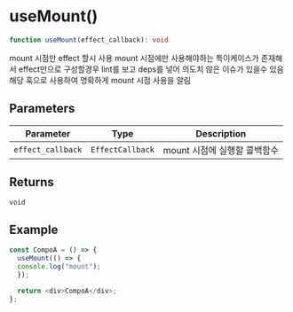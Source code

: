# useMount()

```ts
function useMount(effect_callback): void
```

mount 시점만 effect 할시 사용
mount 시점에만 사용해야하는 특이케이스가 존재해서 effect만으로 구성할경우 lint를 보고 deps를 넣어 의도치 않은 이슈가 있을수 있음
해당 훅으로 사용하여 명확하게 mount 시점 사용을 알림

## Parameters

| Parameter | Type | Description |
| ------ | ------ | ------ |
| `effect_callback` | `EffectCallback` | mount 시점에 실행할 콜백함수 |

## Returns

`void`

## Example

```typescript
const CompoA = () => {
  useMount(() => {
  console.log("mount");  
  });

  return <div>CompoA</div>;
};
```
